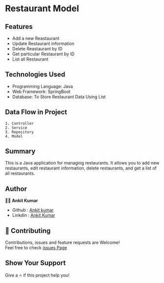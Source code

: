 
# Restaurant Model


## Features
- Add a new Reastaurant 
- Update Restaurant  information
- Delete Reastaurant by ID
- Get particular Restaurant by ID
- List all Restaurant
## Technologies Used
- Programming Language: Java
- Web Framework: SpringBoot
- Database: To Store Restaurant Data Using List
## Data Flow in Project
    1. Controller
    2. Service
    3. Repository
    4. Model
## Summary
This is a Java application for managing restaurants. It allows you to add new restaurants, edit restaurant information, delete restaurants, and get a list of all restaurants.

## Author

 👨‍💼 **Ankit Kumar**
 + Github : [Ankit kumar](https://github.com/ankitk55?tab=repositories)
 + Linkdin : [Ankit Kumar](https://www.linkedin.com/in/ankit-kumar-7300581b3/)
 
## 🤝 Contributing
Contributions, issues and feature requests are Welcome!\
Feel free to check [issues Page](https://github.com/issues) 

## Show Your Support 
 Give a ⭐ if this project help you!